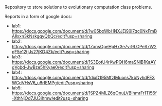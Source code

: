 Repository to store solutions to evolutionary computation class problems.

Reports in a form of google docs:
* lab1: https://docs.google.com/document/d/1w05boWbHNXJEj90i7qc0NxFmBAIlxxn3kNskgqyQbQc/edit?usp=sharing
* lab2: https://docs.google.com/document/d/1ZxnsOpeHpHx3e7vr9LOPeS7W2qF5e12tjJs27jKD4Zk/edit?usp=sharing
* lab3: https://docs.google.com/document/d/1S3EotU4rKwPQH6maSNiB1KaAYgVgbd-JwBze5hKyae0/edit?usp=sharing
* lab4: https://docs.google.com/document/d/1dixD195MfzIMuons7kbNyhdFE3WCdVHsV6_u8rlEMPg/edit?usp=sharing
* lab5: https://docs.google.com/document/d/1SPZ4MLZ6qOnuLVBlhmrFr1Ti56f-XthNjOd7JU3ihmw/edit?usp=sharing
